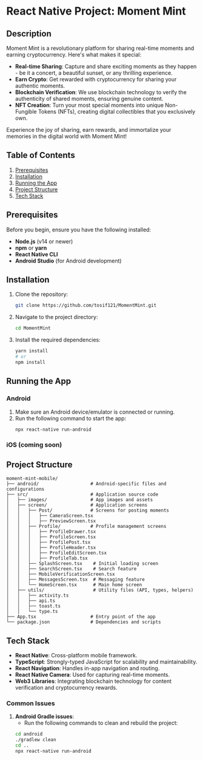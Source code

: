 # React Native Project: Moment Mint

## Description

Moment Mint is a revolutionary platform for sharing real-time moments and earning cryptocurrency. Here's what makes it special:

- **Real-time Sharing**: Capture and share exciting moments as they happen - be it a concert, a beautiful sunset, or any thrilling experience.
- **Earn Crypto**: Get rewarded with cryptocurrency for sharing your authentic moments.
- **Blockchain Verification**: We use blockchain technology to verify the authenticity of shared moments, ensuring genuine content.
- **NFT Creation**: Turn your most special moments into unique Non-Fungible Tokens (NFTs), creating digital collectibles that you exclusively own.

Experience the joy of sharing, earn rewards, and immortalize your memories in the digital world with Moment Mint!

## Table of Contents

1. [Prerequisites](#prerequisites)
2. [Installation](#installation)
3. [Running the App](#running-the-app)
4. [Project Structure](#project-structure)
5. [Tech Stack](#tech-stack)

## Prerequisites

Before you begin, ensure you have the following installed:

- **Node.js** (v14 or newer)
- **npm** or **yarn**
- **React Native CLI**
- **Android Studio** (for Android development)

## Installation

1. Clone the repository:
   ```bash
   git clone https://github.com/tosif121/MomentMint.git
   ```

2. Navigate to the project directory:
   ```bash
   cd MomentMint
   ```

3. Install the required dependencies:
   ```bash
   yarn install
   # or
   npm install
   ```

## Running the App

### Android
1. Make sure an Android device/emulator is connected or running.
2. Run the following command to start the app:
   ```bash
   npx react-native run-android
   ```

### iOS (coming soon)

## Project Structure

```
moment-mint-mobile/
├── android/                   # Android-specific files and configurations
├── src/                       # Application source code
│   ├── images/                # App images and assets
│   ├── screen/                # Application screens
│   │   ├── Post/              # Screens for posting moments
│   │   │   ├── CameraScreen.tsx
│   │   │   ├── PreviewScreen.tsx
│   │   ├── Profile/           # Profile management screens
│   │   │   ├── ProfileDrawer.tsx
│   │   │   ├── ProfileScreen.tsx
│   │   │   ├── ProfilePost.tsx
│   │   │   ├── ProfileHeader.tsx
│   │   │   ├── ProfileEditScreen.tsx
│   │   │   ├── ProfileTab.tsx
│   │   ├── SplashScreen.tsx    # Initial loading screen
│   │   ├── SearchScreen.tsx    # Search feature
│   │   ├── MobileVerificationScreen.tsx
│   │   ├── MessagesScreen.tsx  # Messaging feature
│   │   └── HomeScreen.tsx      # Main home screen
│   ├── utils/                  # Utility files (API, types, helpers)
│   │   ├── activity.ts
│   │   ├── api.ts
│   │   ├── toast.ts
│   │   └── type.ts
├── App.tsx                    # Entry point of the app
└── package.json               # Dependencies and scripts
```

## Tech Stack

- **React Native**: Cross-platform mobile framework.
- **TypeScript**: Strongly-typed JavaScript for scalability and maintainability.
- **React Navigation**: Handles in-app navigation and routing.
- **React Native Camera**: Used for capturing real-time moments.
- **Web3 Libraries**: Integrating blockchain technology for content verification and cryptocurrency rewards.

### Common Issues

1. **Android Gradle issues**:
   - Run the following commands to clean and rebuild the project:
   ```bash
   cd android
   ./gradlew clean
   cd ..
   npx react-native run-android
   ```

